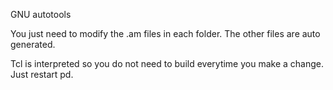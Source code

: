 GNU autotools

You just need to modify the .am files in each folder. The other files are auto generated. 

Tcl is interpreted so you do not need to build everytime you make a change. Just restart pd. 
